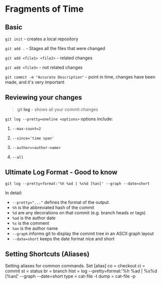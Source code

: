 
# Fragments of Time

## Basic

`git init` - creates a local repository

`git add .` - Stages all the files that were changed

`git add <file1> <file2>` - related changes

`git add <file3>` - not related changes

`git commit -m "Accurate Description"` - point in time, changes have been made, and it's very important

## Reviewing your changes

> git **log** - shows all your commit changes

`git log --pretty=oneline <options>`
options include:  
1. `--max-count=2`

2. `--since='time span'`  

3. `--author=<author-name>`

4. `--all`

## Ultimate Log Format - Good to know

`git log --pretty=format:'%h %ad | %s%d [%an]' --graph --date=short`

In detail:

- `--pretty="..."` defines the format of the output.
- `%h` is the abbreviated hash of the commit
- `%d` are any decorations on that commit (e.g. branch heads or tags)
- `%ad` is the author date
- `%s` is the comment
- `%an` is the author name
- `--graph` informs git to display the commit tree in an ASCII graph layout
- `--date=short` keeps the date format nice and short

## Setting Shortcuts (Aliases)

Setting aliases for common commands.
    Set [alias]
        co = checkout
        ci = commit
        st = status
        br = branch
        hist = log --pretty=format:'%h %ad | %s%d [%an]' --graph --date=short
        type = cat-file -t
        dump = cat-file -p